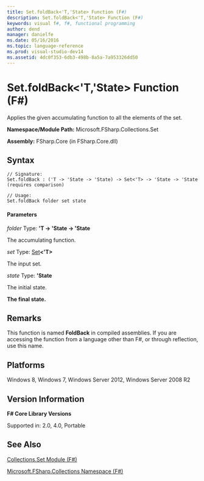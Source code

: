 ```yaml
---
title: Set.foldBack<'T,'State> Function (F#)
description: Set.foldBack<'T,'State> Function (F#)
keywords: visual f#, f#, functional programming
author: dend
manager: danielfe
ms.date: 05/16/2016
ms.topic: language-reference
ms.prod: visual-studio-dev14
ms.assetid: 4dc0f353-6db3-498b-8a5a-7a953326dd50 
---
```


# Set.foldBack<'T,'State> Function (F#)

Applies the given accumulating function to all the elements of the set.

**Namespace/Module Path:** Microsoft.FSharp.Collections.Set

**Assembly:** FSharp.Core (in FSharp.Core.dll)


## Syntax

```
// Signature:
Set.foldBack : ('T -> 'State -> 'State) -> Set<'T> -> 'State -> 'State (requires comparison)

// Usage:
Set.foldBack folder set state
```

#### Parameters
*folder*
Type: **'T -&gt; 'State -&gt; 'State**


The accumulating function.


*set*
Type: [Set](https://msdn.microsoft.com/library/50cebdce-0cd7-4c5c-8ebc-f3a9e90b38d8)**&lt;'T&gt;**


The input set.


*state*
Type: **'State**


The initial state.



**The final state.**
## Remarks
This function is named **FoldBack** in compiled assemblies. If you are accessing the function from a language other than F#, or through reflection, use this name.


## Platforms
Windows 8, Windows 7, Windows Server 2012, Windows Server 2008 R2


## Version Information
**F# Core Library Versions**

Supported in: 2.0, 4.0, Portable




## See Also
[Collections.Set Module &#40;F&#35;&#41;](Collections.Set-Module-%5BFSharp%5D.md)

[Microsoft.FSharp.Collections Namespace &#40;F&#35;&#41;](Microsoft.FSharp.Collections-Namespace-%5BFSharp%5D.md)

